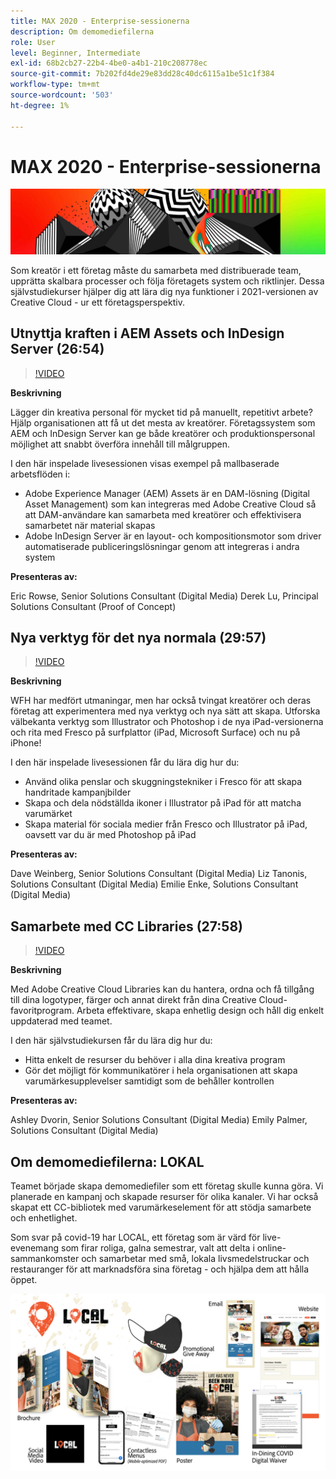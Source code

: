 ```yaml
---
title: MAX 2020 - Enterprise-sessionerna
description: Om demomediefilerna
role: User
level: Beginner, Intermediate
exl-id: 68b2cb27-22b4-4be0-a4b1-210c208778ec
source-git-commit: 7b202fd4de29e83dd28c40dc6115a1be51c1f384
workflow-type: tm+mt
source-wordcount: '503'
ht-degree: 1%

---
```


# MAX 2020 - Enterprise-sessionerna

![MAX 2020 HERO IMAGE](../assets/MAX2020.jpg)

Som kreatör i ett företag måste du samarbeta med distribuerade team, upprätta skalbara processer och följa företagets system och riktlinjer. Dessa självstudiekurser hjälper dig att lära dig nya funktioner i 2021-versionen av Creative Cloud - ur ett företagsperspektiv.

## Utnyttja kraften i AEM Assets och InDesign Server (26:54)

>[!VIDEO](https://video.tv.adobe.com/v/327112?hidetitle=true)

**Beskrivning**

Lägger din kreativa personal för mycket tid på manuellt, repetitivt arbete? Hjälp organisationen att få ut det mesta av kreatörer. Företagssystem som AEM och InDesign Server kan ge både kreatörer och produktionspersonal möjlighet att snabbt överföra innehåll till målgruppen.

I den här inspelade livesessionen visas exempel på mallbaserade arbetsflöden i:
* Adobe Experience Manager (AEM) Assets är en DAM-lösning (Digital Asset Management) som kan integreras med Adobe Creative Cloud så att DAM-användare kan samarbeta med kreatörer och effektivisera samarbetet när material skapas
* Adobe InDesign Server är en layout- och kompositionsmotor som driver automatiserade publiceringslösningar genom att integreras i andra system

**Presenteras av:**

Eric Rowse, Senior Solutions Consultant (Digital Media) Derek Lu, Principal Solutions Consultant (Proof of Concept)

## Nya verktyg för det nya normala (29:57)

>[!VIDEO](https://video.tv.adobe.com/v/328232?hidetitle=true)

**Beskrivning**

WFH har medfört utmaningar, men har också tvingat kreatörer och deras företag att experimentera med nya verktyg och nya sätt att skapa. Utforska välbekanta verktyg som Illustrator och Photoshop i de nya iPad-versionerna och rita med Fresco på surfplattor (iPad, Microsoft Surface) och nu på iPhone!

I den här inspelade livesessionen får du lära dig hur du:
* Använd olika penslar och skuggningstekniker i Fresco för att skapa handritade kampanjbilder
* Skapa och dela nödställda ikoner i Illustrator på iPad för att matcha varumärket
* Skapa material för sociala medier från Fresco och Illustrator på iPad, oavsett var du är med Photoshop på iPad

**Presenteras av:**

Dave Weinberg, Senior Solutions Consultant (Digital Media) Liz Tanonis, Solutions Consultant (Digital Media) Emilie Enke, Solutions Consultant (Digital Media)

## Samarbete med CC Libraries (27:58)

>[!VIDEO](https://video.tv.adobe.com/v/328199?hidetitle=true)

**Beskrivning**

Med Adobe Creative Cloud Libraries kan du hantera, ordna och få tillgång till dina logotyper, färger och annat direkt från dina Creative Cloud-favoritprogram. Arbeta effektivare, skapa enhetlig design och håll dig enkelt uppdaterad med teamet.

I den här självstudiekursen får du lära dig hur du:
* Hitta enkelt de resurser du behöver i alla dina kreativa program
* Gör det möjligt för kommunikatörer i hela organisationen att skapa varumärkesupplevelser samtidigt som de behåller kontrollen

**Presenteras av:**

Ashley Dvorin, Senior Solutions Consultant (Digital Media) Emily Palmer, Solutions Consultant (Digital Media)

## Om demomediefilerna: LOKAL

Teamet började skapa demomediefiler som ett företag skulle kunna göra. Vi planerade en kampanj och skapade resurser för olika kanaler. Vi har också skapat ett CC-bibliotek med varumärkeselement för att stödja samarbete och enhetlighet.

Som svar på covid-19 har LOCAL, ett företag som är värd för live-evenemang som firar roliga, galna semestrar, valt att delta i online-sammankomster och samarbetar med små, lokala livsmedelstruckar och restauranger för att marknadsföra sina företag - och hjälpa dem att hålla öppet.

![LOKALA demoresurser](../assets/demo_local_assets-WIP-v1.jpg)
